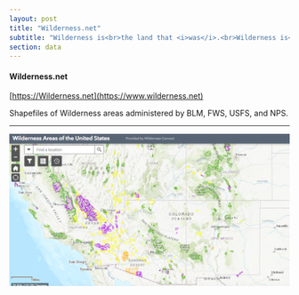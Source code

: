```yaml
---
layout: post
title: "Wilderness.net"
subtitle: "Wilderness is<br>the land that <i>was</i>.<br>Wilderness is<br>the land that <i>is</i>."
section: data
---
```


#### Wilderness.net

[https://Wilderness.net](https://www.wilderness.net)

Shapefiles of Wilderness areas administered by BLM, FWS, USFS, and NPS.

---


![](images/ae4f0032.png)
